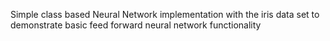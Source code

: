 Simple class based Neural Network implementation 
with the iris data set to demonstrate basic feed forward
neural network functionality
